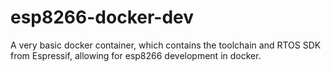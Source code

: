 # esp8266-docker-dev
A very basic docker container, which contains the toolchain and RTOS SDK from Espressif, allowing for esp8266 development in docker.
